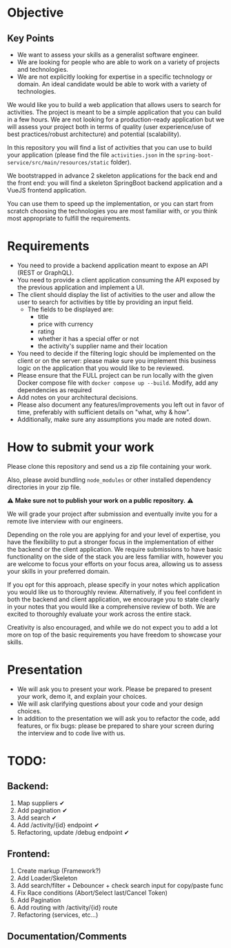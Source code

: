 # Objective

## Key Points

- We want to assess your skills as a generalist software engineer.
- We are looking for people who are able to work on a variety of projects and technologies.
- We are not explicitly looking for expertise in a specific technology or domain. An ideal candidate would be able to work with a variety of technologies.

We would like you to build a web application that allows users to search for activities.
The project is meant to be a simple application that you can build in a few hours.
We are not looking for a production-ready application but we will assess your project both in terms of quality (user experience/use of best practices/robust architecture) and potential (scalability).

In this repository you will find a list of activities that you can use to build your application (please find the file `activities.json` in the `spring-boot-service/src/main/resources/static` folder).

We bootstrapped in advance 2 skeleton applications for the back end and the front end: you will find a skeleton SpringBoot backend application and a VueJS frontend application.

You can use them to speed up the implementation, or you can start from scratch choosing the technologies you are most familiar with, or you think most appropriate to fulfill the requirements.

# Requirements

- You need to provide a backend application meant to expose an API (REST or GraphQL).
- You need to provide a client application consuming the API exposed by the previous application and implement a UI.
- The client should display the list of activities to the user and allow the user to search for activities by title by
  providing an input field.
  - The fields to be displayed are:
    - title
    - price with currency
    - rating
    - whether it has a special offer or not
    - the activity's supplier name and their location
- You need to decide if the filtering logic should be implemented on the client or on the server: please make sure you implement this business logic on the application that you would like to be reviewed.
- Please ensure that the FULL project can be run locally with the given Docker compose file with `docker compose up --build`. Modify, add any dependencies as required
- Add notes on your architectural decisions.
- Please also document any features/improvements you left out in favor of time, preferably with sufficient details on "what, why & how".
- Additionally, make sure any assumptions you made are noted down.

# How to submit your work

Please clone this repository and send us a zip file containing your work.

Also, please avoid bundling `node_modules` or other installed dependency directories in your zip file.

⚠️ **Make sure not to publish your work on a public repository.** ⚠️

We will grade your project after submission and eventually invite you for a remote live interview with our engineers.

Depending on the role you are applying for and your level of expertise, you have the flexibility to put a stronger focus in the implementation of either the backend or the client application. We require submissions to have basic functionality on the side of the stack you are less familiar with, however you are welcome to focus your efforts on your focus area, allowing us to assess your skills in your preferred domain.

If you opt for this approach, please specify in your notes which application you would like us to thoroughly review. Alternatively, if you feel confident in both the backend and client application, we encourage you to state clearly in your notes that you would like a comprehensive review of both. We are excited to thoroughly evaluate your work across the entire stack.

Creativity is also encouraged, and while we do not expect you to add a lot more on top of the basic requirements you have freedom to showcase your skills.

# Presentation

- We will ask you to present your work. Please be prepared to present your work, demo it, and explain your choices.
- We will ask clarifying questions about your code and your design choices.
- In addition to the presentation we will ask you to refactor the code, add features, or fix bugs:
  please be prepared to share your screen during the interview and to code live with us.

# TODO:

## Backend:

1. Map suppliers ✔
2. Add pagination ✔
3. Add search ✔
4. Add /activity/{id} endpoint ✔
5. Refactoring, update /debug endpoint ✔

## Frontend:

1. Create markup (Framework?)
2. Add Loader/Skeleton
3. Add search/filter + Debouncer + check search input for copy/paste func
4. Fix Race conditions (Abort/Select last/Cancel Token)
5. Add Pagination
6. Add routing with /activity/{id} route
7. Refactoring (services, etc...)

## Documentation/Comments
